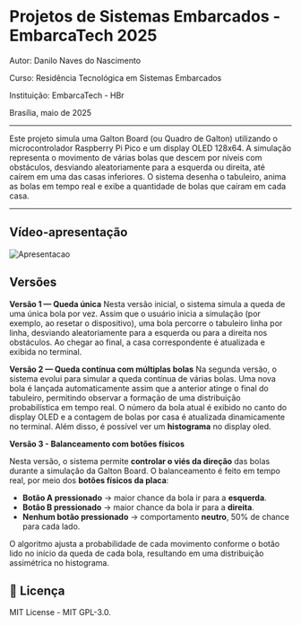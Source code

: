 
# Projetos de Sistemas Embarcados - EmbarcaTech 2025

Autor: Danilo Naves do Nascimento

Curso: Residência Tecnológica em Sistemas Embarcados

Instituição: EmbarcaTech - HBr

Brasília, maio de 2025

---

Este projeto simula uma Galton Board (ou Quadro de Galton) utilizando o microcontrolador Raspberry Pi Pico e um display OLED 128x64. A simulação representa o movimento de várias bolas que descem por níveis com obstáculos, desviando aleatoriamente para a esquerda ou direita, até caírem em uma das casas inferiores. O sistema desenha o tabuleiro, anima as bolas em tempo real e exibe a quantidade de bolas que caíram em cada casa.

---

## Vídeo-apresentação
![Apresentacao](assets/apresentacaoGalton.gif)

## Versões

**Versão 1 — Queda única**
Nesta versão inicial, o sistema simula a queda de uma única bola por vez. Assim que o usuário inicia a simulação (por exemplo, ao resetar o dispositivo), uma bola percorre o tabuleiro linha por linha, desviando aleatoriamente para a esquerda ou para a direita nos obstáculos. Ao chegar ao final, a casa correspondente é atualizada e exibida no terminal.

**Versão 2 — Queda contínua com múltiplas bolas**
Na segunda versão, o sistema evolui para simular a queda contínua de várias bolas. Uma nova bola é lançada automaticamente assim que a anterior atinge o final do tabuleiro, permitindo observar a formação de uma distribuição probabilística em tempo real. O número da bola atual é exibido no canto do display OLED e a contagem de bolas por casa é atualizada dinamicamente no terminal. Além disso, é possível ver um **histograma** no display oled.

**Versão 3 - Balanceamento com botões físicos**

Nesta versão, o sistema permite **controlar o viés da direção** das bolas durante a simulação da Galton Board.
O balanceamento é feito em tempo real, por meio dos **botões físicos da placa**:

* **Botão A pressionado** → maior chance da bola ir para a **esquerda**.
* **Botão B pressionado** → maior chance da bola ir para a **direita**.
* **Nenhum botão pressionado** → comportamento **neutro**, 50% de chance para cada lado.

O algoritmo ajusta a probabilidade de cada movimento conforme o botão lido no início da queda de cada bola, resultando em uma distribuição assimétrica no histograma.


## 📜 Licença
MIT License - MIT GPL-3.0.

